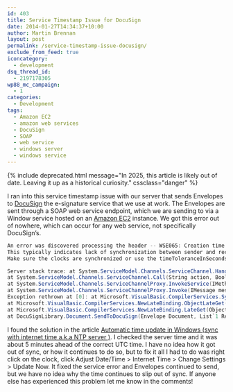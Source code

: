 ```yaml
---
id: 403
title: Service Timestamp Issue for DocuSign
date: 2014-01-27T14:34:37+10:00
author: Martin Brennan
layout: post
permalink: /service-timestamp-issue-docusign/
exclude_from_feed: true
iconcategory:
  - development
dsq_thread_id:
  - 2197178305
wp88_mc_campaign:
  - 1
categories:
  - Development
tags:
  - Amazon EC2
  - amazon web services
  - DocuSign
  - SOAP
  - web service
  - windows server
  - windows service
---
```


{% include deprecated.html message="In 2025, this article is likely out of date. Leaving it up as a historical curiosity." cssclass="danger" %}

I ran into this service timestamp issue with our server that sends Envelopes to [DocuSign](http://www.docusign.com/) the e-signature service that we use at work. The Envelopes are sent through a SOAP web service endpoint, which we are sending to via a Window service hosted on an [Amazon EC2](http://aws.amazon.com/ec2/) instance. We got this error out of nowhere, which can occur for any web service, not specifically DocuSign’s.

```csharp
An error was discovered processing the header -- WSE065: Creation time of the timestamp is in the future.
This typically indicates lack of synchronization between sender and receiver clocks.
Make sure the clocks are synchronized or use the timeToleranceInSeconds element in the microsoft.web.services3 configuration section to adjust tolerance for lack of clock synchronization.

Server stack trace: at System.ServiceModel.Channels.ServiceChannel.HandleReply(ProxyOperationRuntime operation, ProxyRpc& rpc)
at System.ServiceModel.Channels.ServiceChannel.Call(String action, Boolean oneway, ProxyOperationRuntime operation, Object[] ins, Object[] outs, TimeSpan timeout)
at System.ServiceModel.Channels.ServiceChannelProxy.InvokeService(IMethodCallMessage methodCall, ProxyOperationRuntime operation)
at System.ServiceModel.Channels.ServiceChannelProxy.Invoke(IMessage message)
Exception rethrown at [0]: at Microsoft.VisualBasic.CompilerServices.Symbols.Container.InvokeMethod(Method TargetProcedure, Object[] Arguments, Boolean[] CopyBack, BindingFlags Flags)
at Microsoft.VisualBasic.CompilerServices.NewLateBinding.ObjectLateGet(Object Instance, Type Type, String MemberName, Object[] Arguments, String[] ArgumentNames, Type[] TypeArguments, Boolean[] CopyBack)
at Microsoft.VisualBasic.CompilerServices.NewLateBinding.LateGet(Object Instance, Type Type, String MemberName, Object[] Arguments, String[] ArgumentNames, Type[] TypeArguments, Boolean[] CopyBack)
at DocuSignLibrary.Document.SendToDocuSign(Envelope Document, List`1 Recipients, Object Envelope
```

I found the solution in the article [Automatic time update in Windows (sync with internet time a.k.a NTP server )](http://www.winblogs.net/index.php/2011/09/02/automatic-time-update-in-windows-sync-with-internet-time-a-k-a-ntp-server/). I checked the server time and it was about 5 minutes ahead of the correct UTC time. I have no idea how it got out of sync, or how it continues to do so, but to fix it all I had to do was right click on the clock, click Adjust Date/Time > Internet Time > Change Settings > Update Now. It fixed the service error and Envelopes continued to send, but we have no idea why the time continues to slip out of sync. If anyone else has experienced this problem let me know in the comments!
